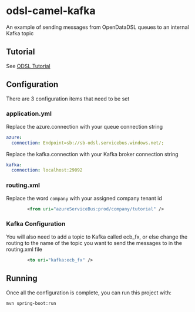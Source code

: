 # odsl-camel-kafka
An example of sending messages from OpenDataDSL queues to an internal Kafka topic

## Tutorial
See [ODSL Tutorial](https://opendatadsl.com/docs/tutorials/gettingstarted1)

## Configuration
There are 3 configuration items that need to be set

### application.yml
Replace the azure.connection with your queue connection string 

```yml
azure:
  connection: Endpoint=sb://sb-odsl.servicebus.windows.net/;
```

Replace the kafka.connection with your Kafka broker connection string
```yml
kafka:
  connection: localhost:29092
```

### routing.xml
Replace the word `company` with your assigned company tenant id

```xml
        <from uri="azureServiceBus:prod/company/tutorial" />
```

### Kafka Configuration
You will also need to add a topic to Kafka called ecb_fx, or else change the routing to the name of the topic you want to send the messages to in the routing.xml file

```xml
        <to uri="kafka:ecb_fx" />
```


## Running
Once all the configuration is complete, you can run this project with:

```
mvn spring-boot:run
```
